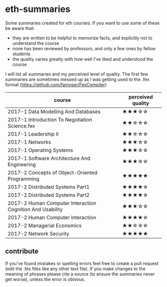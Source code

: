 # eth-summaries
Some summaries created for eth courses. If you want to use some of these be aware that:

- they are written to be helpful to memorize facts, and explicitly not to understand the course
- none has been reviewed by professors, and only a few ones by fellow students
- the quality varies greatly with how well I've liked and understood the course

I will list all summaries and my perceived level of quality. The first few summaries are sometimes messed up as I was getting used to the .fex format (https://github.com/famoser/FexCompiler).

| course | perceived quality |
|----|---|
| 2017-1 Data Modelling And Databases | ★★★☆☆ | 
| 2017-1 Introduction To Negotiation Science.fex | ★★☆☆☆ | 
| 2017-1 Leadership II | ★★☆☆☆ | 
| 2017-1 Networks | ★★★☆☆ |
| 2017-1 Operating Systems | ★★★☆☆ |
| 2017-1 Software Architecture And Engineering | ★★★☆☆ |
| 2017-2 Concepts of Object-Oriented Programming | ★★★★★ |
| 2017-2 Distributed Systems Part1 | ★★★★☆ |
| 2017-2 Distributed Systems Part2 | ★★★★☆ |
| 2017-2 Human Computer Interaction Cognition And Usability | ★★★☆☆ |
| 2017-2 Human Computer Interaction | ★★★★☆ |
| 2017-2 Managerial Economics | ★★☆☆☆ |
| 2017-2 Network Security | ★★★★★ |

## contribute
If you've found mistakes or spelling errors feel free to create a pull request (edit the .fex files like any other text file). If you make changes to the meaning of phrases please cite a source (to ensure the summaries never get worse), unless the error is obivous.
